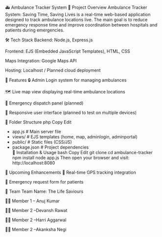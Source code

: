 🚑 Ambulance Tracker System
📘 Project Overview
Ambulance Tracker System: Saving Time, Saving Lives is a real-time web-based application designed to track ambulance locations live. The main goal is to reduce emergency response time and improve coordination between hospitals and patients during emergencies.

🛠️ Tech Stack
Backend: Node.js, Express.js

Frontend: EJS (Embedded JavaScript Templates), HTML, CSS

Maps Integration: Google Maps API

Hosting: Localhost / Planned cloud deployment

🔧 Features
🔒 Admin Login system for managing ambulances

🗺️ Live map view displaying real-time ambulance locations

🚨 Emergency dispatch panel (planned)

📱 Responsive user interface (planned to test on multiple devices)

📁 Folder Structure
php
Copy
Edit
- app.js                 # Main server file  
- views/                 # EJS templates (home, map, adminlogin, adminportal)  
- public/                # Static files (CSS/JS)  
- package.json           # Project dependencies  
🚧 Installation & Usage
bash
Copy
Edit
git clone <your-repo-url>
cd ambulance-tracker
npm install
node app.js
Then open your browser and visit: http://localhost:8080

📍 Upcoming Enhancements
🔄 Real-time GPS tracking integration

📲 Emergency request form for patients



👥 Team
Team Name: The Life Saviours

👨‍💻 Member 1 – Anuj Kumar

👩‍💻 Member 2 –Devansh Rawat

👩‍💻 Member 2 –Harri Aggarwal

👩‍💻 Member 2 –Akanksha Negi



